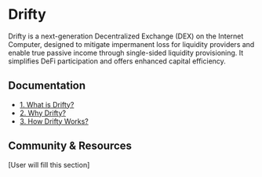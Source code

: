 # Drifty

Drifty is a next-generation Decentralized Exchange (DEX) on the Internet Computer, designed to mitigate impermanent loss for liquidity providers and enable true passive income through single-sided liquidity provisioning. It simplifies DeFi participation and offers enhanced capital efficiency.

## Documentation

-   [1. What is Drifty?](./docs/01-what-is-drifty.md)
-   [2. Why Drifty?](./docs/02-why-drifty.md)
-   [3. How Drifty Works?](./docs/03-how-drifty-works.md)

## Community & Resources

[User will fill this section]
